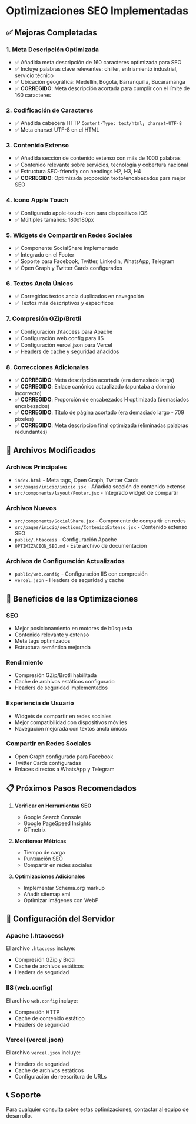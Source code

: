 # Optimizaciones SEO Implementadas

## ✅ Mejoras Completadas

### 1. Meta Descripción Optimizada
- ✅ Añadida meta descripción de 160 caracteres optimizada para SEO
- ✅ Incluye palabras clave relevantes: chiller, enfriamiento industrial, servicio técnico
- ✅ Ubicación geográfica: Medellín, Bogotá, Barranquilla, Bucaramanga
- ✅ **CORREGIDO**: Meta descripción acortada para cumplir con el límite de 160 caracteres

### 2. Codificación de Caracteres
- ✅ Añadida cabecera HTTP `Content-Type: text/html; charset=UTF-8`
- ✅ Meta charset UTF-8 en el HTML

### 3. Contenido Extenso
- ✅ Añadida sección de contenido extenso con más de 1000 palabras
- ✅ Contenido relevante sobre servicios, tecnología y cobertura nacional
- ✅ Estructura SEO-friendly con headings H2, H3, H4
- ✅ **CORREGIDO**: Optimizada proporción texto/encabezados para mejor SEO

### 4. Icono Apple Touch
- ✅ Configurado apple-touch-icon para dispositivos iOS
- ✅ Múltiples tamaños: 180x180px

### 5. Widgets de Compartir en Redes Sociales
- ✅ Componente SocialShare implementado
- ✅ Integrado en el Footer
- ✅ Soporte para Facebook, Twitter, LinkedIn, WhatsApp, Telegram
- ✅ Open Graph y Twitter Cards configurados

### 6. Textos Ancla Únicos
- ✅ Corregidos textos ancla duplicados en navegación
- ✅ Textos más descriptivos y específicos

### 7. Compresión GZip/Brotli
- ✅ Configuración .htaccess para Apache
- ✅ Configuración web.config para IIS
- ✅ Configuración vercel.json para Vercel
- ✅ Headers de cache y seguridad añadidos

### 8. Correcciones Adicionales
- ✅ **CORREGIDO**: Meta descripción acortada (era demasiado larga)
- ✅ **CORREGIDO**: Enlace canónico actualizado (apuntaba a dominio incorrecto)
- ✅ **CORREGIDO**: Proporción de encabezados H optimizada (demasiados encabezados)
- ✅ **CORREGIDO**: Título de página acortado (era demasiado largo - 709 píxeles)
- ✅ **CORREGIDO**: Meta descripción final optimizada (eliminadas palabras redundantes)

## 📁 Archivos Modificados

### Archivos Principales
- `index.html` - Meta tags, Open Graph, Twitter Cards
- `src/pages/inicio/inicio.jsx` - Añadida sección de contenido extenso
- `src/components/layout/Footer.jsx` - Integrado widget de compartir

### Archivos Nuevos
- `src/components/SocialShare.jsx` - Componente de compartir en redes
- `src/pages/inicio/sections/ContenidoExtenso.jsx` - Contenido extenso SEO
- `public/.htaccess` - Configuración Apache
- `OPTIMIZACION_SEO.md` - Este archivo de documentación

### Archivos de Configuración Actualizados
- `public/web.config` - Configuración IIS con compresión
- `vercel.json` - Headers de seguridad y cache

## 🚀 Beneficios de las Optimizaciones

### SEO
- Mejor posicionamiento en motores de búsqueda
- Contenido relevante y extenso
- Meta tags optimizados
- Estructura semántica mejorada

### Rendimiento
- Compresión GZip/Brotli habilitada
- Cache de archivos estáticos configurado
- Headers de seguridad implementados

### Experiencia de Usuario
- Widgets de compartir en redes sociales
- Mejor compatibilidad con dispositivos móviles
- Navegación mejorada con textos ancla únicos

### Compartir en Redes Sociales
- Open Graph configurado para Facebook
- Twitter Cards configuradas
- Enlaces directos a WhatsApp y Telegram

## 📋 Próximos Pasos Recomendados

1. **Verificar en Herramientas SEO**
   - Google Search Console
   - Google PageSpeed Insights
   - GTmetrix

2. **Monitorear Métricas**
   - Tiempo de carga
   - Puntuación SEO
   - Compartir en redes sociales

3. **Optimizaciones Adicionales**
   - Implementar Schema.org markup
   - Añadir sitemap.xml
   - Optimizar imágenes con WebP

## 🔧 Configuración del Servidor

### Apache (.htaccess)
El archivo `.htaccess` incluye:
- Compresión GZip y Brotli
- Cache de archivos estáticos
- Headers de seguridad

### IIS (web.config)
El archivo `web.config` incluye:
- Compresión HTTP
- Cache de contenido estático
- Headers de seguridad

### Vercel (vercel.json)
El archivo `vercel.json` incluye:
- Headers de seguridad
- Cache de archivos estáticos
- Configuración de reescritura de URLs

## 📞 Soporte

Para cualquier consulta sobre estas optimizaciones, contactar al equipo de desarrollo.
